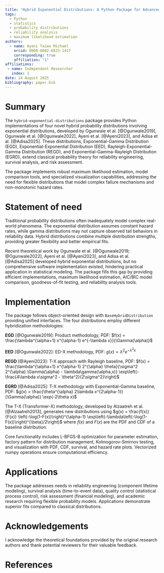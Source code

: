 ```yaml
---
title: 'Hybrid Exponential Distributions: A Python Package for Advanced Probability Modeling'
tags:
  - Python
  - statistics
  - probability distributions
  - reliability analysis
  - maximum likelihood estimation
authors:
  - name: Ayeni Taiwo Michael
    orcid: 0000-0002-6823-1417
    corresponding: true
    affiliation: "1"
affiliations:
 - name: Independent Researcher
   index: 1
date: 14 August 2025
bibliography: paper.bib
---
```


# Summary

The `hybrid-exponential-distributions` package provides Python implementations of four novel hybrid probability distributions involving exponential distributions, developed by Ogunwale et al. [@Ogunwale2019], Ogunwale et al. [@Ogunwale2022], Ayeni et al. [@Ayeni2023], and Adisa et al. [@Adisa2025]. These distributions, Exponential-Gamma Distribution (EGD), Exponential-Exponential Distribution (EED), Rayleigh-Exponential-Gamma Distribution (REGD), and Exponential-Gamma-Rayleigh Distribution (EGRD), extend classical probability theory for reliability engineering, survival analysis, and risk assessment.

The package implements robust maximum likelihood estimation, model comparison tools, and specialized visualization capabilities, addressing the need for flexible distributions that model complex failure mechanisms and non-monotonic hazard rates.

# Statement of need

Traditional probability distributions often inadequately model complex real-world phenomena. The exponential distribution assumes constant hazard rates, while gamma distributions may not capture observed tail behaviors in reliability data. Hybrid distributions combine multiple distribution strengths, providing greater flexibility and better empirical fits.

Recent theoretical work by Ogunwale et al. [@Ogunwale2019; @Ogunwale2022], Ayeni et al. [@Ayeni2023], and Adisa et al. [@Adisa2025] developed hybrid exponential distributions, but no comprehensive software implementation existed, hindering practical application in statistical modeling. The package fills this gap by providing efficient implementations, maximum likelihood estimation, AIC/BIC model comparison, goodness-of-fit testing, and reliability analysis tools.

# Implementation

The package follows object-oriented design with `BaseHybridDistribution` providing unified interfaces. The four distributions employ different hybridization methodologies:

**EGD** [@Ogunwale2019]: Product methodology, PDF: $f(x) = \frac{\lambda^{\alpha+1} x^{\alpha-1} e^{-\lambda x}}{\Gamma(\alpha)}$

**EED** [@Ogunwale2022]: ED-X methodology, PDF: $g(x) = \lambda^2 e^{-\lambda^2 x}$

**REGD** [@Ayeni2023]: T-X approach with Rayleigh baseline, PDF: $f(x) = \frac{\lambda^{\alpha+1} x^{\alpha-1} 2^{\alpha} \theta}{\sigma^2 2^{\alpha} \Gamma(\alpha) - \lambda\gamma(\alpha,x)} \exp\left(-\frac{4\lambda x\sigma^2 - \theta^2}{2\sigma^2}\right)$

**EGRD** [@Adisa2025]: T-X methodology with Exponential-Gamma baseline, PDF: $g(x) = \frac{\theta^{\alpha} 2\lambda x^{2\alpha-1}}{\Gamma(\alpha)} \exp(-2\theta x)$

The T-X (Transformer-X) methodology, developed by Alzaatreh et al. [@Alzaatreh2013], generates new distributions using $g(x) = \frac{f(x)}{F(x)} \left(-\log(1-F(x))\right)^{\alpha-1} \exp\left(-\lambda\left(-\log(1-F(x))\right)^{\beta}/2\right)$ where $f(x)$ and $F(x)$ are the PDF and CDF of a baseline distribution.

Core functionality includes L-BFGS-B optimization for parameter estimation, factory pattern for distribution management, Kolmogorov-Smirnov testing, and visualization with PDF, CDF, survival, and hazard rate plots. Vectorized numpy operations ensure computational efficiency.

# Applications

The package addresses needs in reliability engineering (component lifetime modeling), survival analysis (time-to-event data), quality control (statistical process control), risk assessment (financial modeling), and academic research requiring flexible probability models. Applications demonstrate superior fits compared to classical distributions.

# Acknowledgements

I acknowledge the theoretical foundations provided by the original research authors and thank potential reviewers for their valuable feedback.

# References
